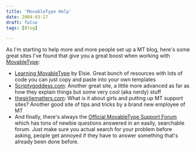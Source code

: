 ```yaml
---
title: 'MovableType Help'
date: 2004-03-27
draft: false
tags: [Blog]

---
```


As I'm starting to help more and more people set up a MT blog, here's some great sites I've found that give you a great boost when working with [MovableType](http://www.movabletype.org):

*   [Learning MovableType](http://www.elise.com/mt/) by Elsie. Great bunch of resources with lots of code you can just copy and paste into your own templates
*   [Scriptygoddess.com](http://www.scriptygoddess.com/): Another great site, a little more advanced as far as how they explain things but some very cool (aka nerdy) stuff
*   [thegirliematters.com](http://www.thegirliematters.com/tips/): What is it about girls and putting up MT support sites? Another good site of tips and tricks by a brand new employee of MT
*   And finally, there's always the [Official MovableType Support Forum](http://www.movabletype.org/support/) which has tons of newbie questions answered in an easily, searchable forum. Just make sure you actual search for your problem before asking, people get annoyed if they have to answer something that's already been done before.